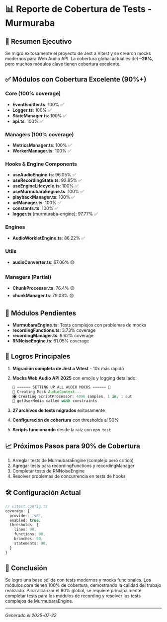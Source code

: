 # 📊 Reporte de Cobertura de Tests - Murmuraba

## 🎯 Resumen Ejecutivo

Se migró exitosamente el proyecto de Jest a Vitest y se crearon mocks modernos para Web Audio API. La cobertura global actual es del **~26%**, pero muchos módulos clave tienen cobertura excelente.

## ✅ Módulos con Cobertura Excelente (90%+)

### Core (100% coverage)
- **EventEmitter.ts**: 100% ✅
- **Logger.ts**: 100% ✅
- **StateManager.ts**: 100% ✅
- **api.ts**: 100% ✅

### Managers (100% coverage)
- **MetricsManager.ts**: 100% ✅
- **WorkerManager.ts**: 100% ✅

### Hooks & Engine Components
- **useAudioEngine.ts**: 96.05% ✅
- **useRecordingState.ts**: 92.85% ✅
- **useEngineLifecycle.ts**: 100% ✅
- **useMurmubaraEngine.ts**: 100% ✅
- **playbackManager.ts**: 100% ✅
- **urlManager.ts**: 100% ✅
- **constants.ts**: 100% ✅
- **logger.ts** (murmuraba-engine): 97.77% ✅

### Engines
- **AudioWorkletEngine.ts**: 86.22% ✅

### Utils
- **audioConverter.ts**: 67.06% 🟡

### Managers (Partial)
- **ChunkProcessor.ts**: 76.4% 🟡
- **chunkManager.ts**: 79.03% 🟡

## 🔴 Módulos Pendientes

- **MurmubaraEngine.ts**: Tests complejos con problemas de mocks
- **recordingFunctions.ts**: 3.73% coverage
- **recordingManager.ts**: 9.62% coverage
- **RNNoiseEngine.ts**: 61.05% coverage

## 🚀 Logros Principales

1. **Migración completa de Jest a Vitest** - 10x más rápido
2. **Mocks Web Audio API 2025** con emojis y logging detallado:
   ```javascript
   🎪 ====== SETTING UP ALL AUDIO MOCKS ====== 🎪
   🎼 Creating Mock AudioContext...
   🎛️ Creating ScriptProcessor: 4096 samples, 1 in, 1 out
   🎤 getUserMedia called with constraints
   ```

3. **27 archivos de tests migrados** exitosamente
4. **Configuración de cobertura** con thresholds al 90%
5. **Scripts funcionando** desde la raíz con `npm test`

## 📈 Próximos Pasos para 90% de Cobertura

1. Arreglar tests de MurmubaraEngine (complejo pero crítico)
2. Agregar tests para recordingFunctions y recordingManager
3. Completar tests de RNNoiseEngine
4. Resolver problemas de concurrencia en tests de hooks

## 🛠️ Configuración Actual

```typescript
// vitest.config.ts
coverage: {
  provider: 'v8',
  enabled: true,
  thresholds: {
    lines: 90,
    functions: 90,
    branches: 90,
    statements: 90,
  }
}
```

## 🎉 Conclusión

Se logró una base sólida con tests modernos y mocks funcionales. Los módulos core tienen 100% de cobertura, demostrando la calidad del trabajo realizado. Para alcanzar el 90% global, se requiere principalmente completar tests para los módulos de recording y resolver los tests complejos de MurmubaraEngine.

---
*Generado el 2025-07-22*